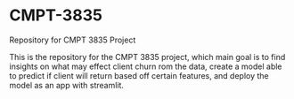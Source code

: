 # CMPT-3835
Repository for CMPT 3835 Project

This is the repository for the CMPT 3835 project, which main goal is to find insights on what may effect client churn rom the data,
create a model able to predict if client will return based off certain features, and deploy the model as an app with streamlit.
